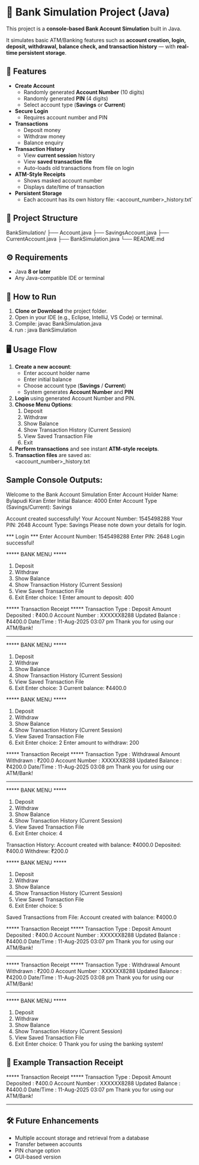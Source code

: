 # 🏦 Bank Simulation Project (Java)

This project is a **console-based Bank Account Simulation** built in Java.
  
It simulates basic ATM/Banking features such as **account creation, login, deposit, withdrawal, balance check, and transaction history** — with **real-time persistent storage**.

## 📌 Features

- **Create Account**
  - Randomly generated **Account Number** (10 digits)
  - Randomly generated **PIN** (4 digits)
  - Select account type (**Savings** or **Current**)
- **Secure Login**
  - Requires account number and PIN
- **Transactions**
  - Deposit money
  - Withdraw money
  - Balance enquiry
- **Transaction History**
  - View **current session** history
  - View **saved transaction file**
  - Auto-loads old transactions from file on login
- **ATM-Style Receipts**
  - Shows masked account number
  - Displays date/time of transaction
- **Persistent Storage**
  - Each account has its own history file: <account_number>_history.txt`

## 📂 Project Structure

BankSimulation/
├── Account.java
├── SavingsAccount.java
├── CurrentAccount.java
├── BankSimulation.java
└── README.md

## ⚙️ Requirements
- Java **8 or later**
- Any Java-compatible IDE or terminal

## 🚀 How to Run
1. **Clone or Download** the project folder.
2. Open in your IDE (e.g., Eclipse, IntelliJ, VS Code) or terminal.
3. Compile: javac BankSimulation.java
4. run : java BankSimulation


## 🖥 Usage Flow
1. **Create a new account**:
   - Enter account holder name
   - Enter initial balance
   - Choose account type (**Savings** / **Current**)
   - System generates **Account Number** and **PIN**
2. **Login** using generated Account Number and PIN.
3. **Choose Menu Options**:
   1. Deposit
   2. Withdraw
   3. Show Balance
   4. Show Transaction History (Current Session)
   5. View Saved Transaction File
   0. Exit
4. **Perform transactions** and see instant **ATM-style receipts**.
5. **Transaction files** are saved as:  
   <account_number>_history.txt
   
## Sample Console Outputs:

 Welcome to the Bank Account Simulation
Enter Account Holder Name: Bylapudi Kiran
Enter Initial Balance: 4000
Enter Account Type (Savings/Current): Savings

 Account created successfully!
 Your Account Number: 1545498288
 Your PIN: 2648
 Account Type: Savings
 Please note down your details for login.

*** Login ***
Enter Account Number: 1545498288
Enter PIN:  2648
 Login successful!

***** BANK MENU *****
1. Deposit
2. Withdraw
3. Show Balance
4. Show Transaction History (Current Session)
5. View Saved Transaction File
0. Exit
Enter choice: 1
Enter amount to deposit:  400

***** Transaction Receipt *****
Transaction Type : Deposit
Amount Deposited : ₹400.0
Account Number   : XXXXXX8288
Updated Balance  : ₹4400.0
Date/Time        : 11-Aug-2025  03:07 pm
Thank you for using our ATM/Bank!
******************************


***** BANK MENU *****
1. Deposit
2. Withdraw
3. Show Balance
4. Show Transaction History (Current Session)
5. View Saved Transaction File
0. Exit
Enter choice: 3
 Current balance: ₹4400.0

***** BANK MENU *****
1. Deposit
2. Withdraw
3. Show Balance
4. Show Transaction History (Current Session)
5. View Saved Transaction File
0. Exit
Enter choice: 2
Enter amount to withdraw: 200

***** Transaction Receipt *****
Transaction Type : Withdrawal
Amount Withdrawn : ₹200.0
Account Number   : XXXXXX8288
Updated Balance  : ₹4200.0
Date/Time        : 11-Aug-2025  03:08 pm
Thank you for using our ATM/Bank!
******************************


***** BANK MENU *****
1. Deposit
2. Withdraw
3. Show Balance
4. Show Transaction History (Current Session)
5. View Saved Transaction File
0. Exit
Enter choice: 4

 Transaction History:
Account created with balance: ₹4000.0
Deposited: ₹400.0
Withdrew: ₹200.0

***** BANK MENU *****
1. Deposit
2. Withdraw
3. Show Balance
4. Show Transaction History (Current Session)
5. View Saved Transaction File
0. Exit
Enter choice: 5

 Saved Transactions from File:
Account created with balance: ₹4000.0

***** Transaction Receipt *****
Transaction Type : Deposit
Amount Deposited : ₹400.0
Account Number   : XXXXXX8288
Updated Balance  : ₹4400.0
Date/Time        : 11-Aug-2025  03:07 pm
Thank you for using our ATM/Bank!
******************************


***** Transaction Receipt *****
Transaction Type : Withdrawal
Amount Withdrawn : ₹200.0
Account Number   : XXXXXX8288
Updated Balance  : ₹4200.0
Date/Time        : 11-Aug-2025  03:08 pm
Thank you for using our ATM/Bank!
******************************


***** BANK MENU *****
1. Deposit
2. Withdraw
3. Show Balance
4. Show Transaction History (Current Session)
5. View Saved Transaction File
0. Exit
Enter choice: 0
 Thank you for using the banking system!
 
 ## 📜 Example Transaction Receipt
 
 ***** Transaction Receipt *****
Transaction Type : Deposit
Amount Deposited : ₹400.0
Account Number   : XXXXXX8288
Updated Balance  : ₹4400.0
Date/Time        : 11-Aug-2025  03:07 pm
Thank you for using our ATM/Bank!
******************************
 
 ## 🛠 Future Enhancements
 
- Multiple account storage and retrieval from a database
- Transfer between accounts
- PIN change option
- GUI-based version
   
